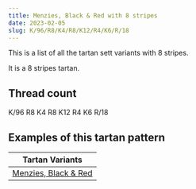 ```yaml
---
title: Menzies, Black & Red with 8 stripes
date: 2023-02-05
slug: K/96/R8/K4/R8/K12/R4/K6/R/18
---
```

This is a list of all the tartan sett variants with 8 stripes.

It is a 8 stripes tartan.


## Thread count
K/96 R8 K4 R8 K12 R4 K6 R/18

## Examples of this tartan pattern

| Tartan Variants |
|---------------|
| [Menzies, Black & Red](/variants/k/96/r8/k4/r8/k12/r4/k6/r/18-k000000-rc00000)||
